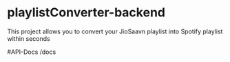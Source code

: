 # playlistConverter-backend
This project allows you to convert your JioSaavn playlist into Spotify playlist within seconds

#API-Docs
/docs

